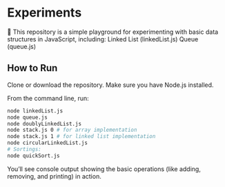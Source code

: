 # Experiments
 🚀 This repository is a simple playground for experimenting with basic data structures in JavaScript, including:
    Linked List (linkedList.js)
    Queue (queue.js)

## How to Run
Clone or download the repository.
Make sure you have Node.js installed.

From the command line, run:
```sh
node linkedList.js
node queue.js
node doublyLinkedList.js
node stack.js 0 # for array implementation
node stack.js 1 # for linked list implementation
node circularLinkedList.js
# Sortings:
node quickSort.js
```

You’ll see console output showing the basic operations (like adding, removing, and printing) in action.